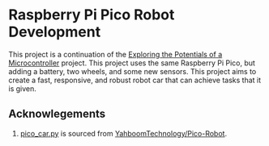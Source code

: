 # Raspberry Pi Pico Robot Development
This project is a continuation of the [Exploring the Potentials of a Microcontroller](https://shihlings.github.io/index.html#microcontroller) project. This project uses the same Raspberry Pi Pico, but adding a battery, two wheels, and some new sensors. This project aims to create a fast, responsive, and robust robot car that can achieve tasks that it is given.

## Acknowlegements
1. [pico_car.py](https://github.com/shihlings/rpi-pico-robot/blob/main/pico_car.py) is sourced from [YahboomTechnology/Pico-Robot](https://github.com/YahboomTechnology/Pico-Robot).
